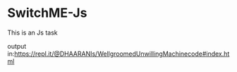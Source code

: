 # SwitchME-Js

This is an Js task

output in:https://repl.it/@DHAARANIs/WellgroomedUnwillingMachinecode#index.html
